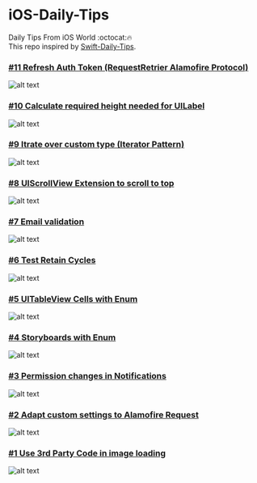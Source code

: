 # iOS-Daily-Tips
Daily Tips From iOS World :octocat:🔥  
This repo inspired by [Swift-Daily-Tips](https://github.com/MobileTipsters/Swift-Daily-Tips).  

### [#11 Refresh Auth Token (RequestRetrier Alamofire Protocol)](/Codes/RequestRetrierAlamofire.swift)
![alt text][RequestRetrierAlamofire]

### [#10 Calculate required height needed for UILabel](/Codes/CalculateLabelReauiredHeight.swift)
![alt text][CalculateLabelReauiredHeight]

### [#9 Itrate over custom type (Iterator Pattern)](/Codes/IteratorPattern.swift)
![alt text][IteratorPattern]

### [#8 UIScrollView Extension to scroll to top](/Codes/ScrollTop.swift)
![alt text][ScrollTop]

### [#7 Email validation](/Codes/EmailValidation.swift)
![alt text][EmailValidation]

### [#6 Test Retain Cycles](/Codes/RetainCycleTesting.swift)
![alt text][RetainCycleTesting]

### [#5 UITableView Cells with Enum](/Codes/RegisterCellWithEnum.swift)
![alt text][RegisterCellWithEnum]

### [#4 Storyboards with Enum](/Codes/StoryboardWithEnum.swift)
![alt text][StoryboardWithEnum]

### [#3 Permission changes in Notifications](/Codes/NotificationsPermission.swift)
![alt text][NotificationsPermission]

### [#2 Adapt custom settings to Alamofire Request](/Codes/AdaptAlamofireManager.swift)
![alt text][AdaptAlamofireManager]

### [#1 Use 3rd Party Code in image loading](/Codes/ImageLoader.swift)
![alt text][ImageLoader]

[ImageLoader]: /Screenshots/ImageLoader.png
[AdaptAlamofireManager]: /Screenshots/AdaptAlamofireManager.png
[NotificationsPermission]: /Screenshots/NotificationsPermission.png
[StoryboardWithEnum]: /Screenshots/StoryboardWithEnum.png
[RegisterCellWithEnum]: /Screenshots/RegisterCellWithEnum.png
[RetainCycleTesting]: /Screenshots/RetainCycleTesting.png
[EmailValidation]: /Screenshots/EmailValidation.png
[ScrollTop]: /Screenshots/ScrollTop.png
[IteratorPattern]: /Screenshots/IteratorPattern.png
[CalculateLabelReauiredHeight]: /Screenshots/CalculateLabelReauiredHeight.png
[RequestRetrierAlamofire]: /Screenshots/RequestRetrierAlamofire.png